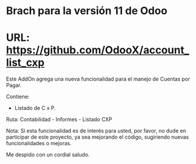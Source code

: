 # Brach para la versión 11 de Odoo
# URL: https://github.com/OdooX/account_list_cxp

Este AddOn agrega una nueva funcionalidad para el manejo de Cuentas por Pagar.

Contiene:
- Listado de C x P.

Ruta: Contabilidad - Informes - Listado CXP


Nota: Si esta funcionalidad es de interés para usted, por favor, no dude en participar de este proyecto, ya sea mejorando el código, sugiriendo nuevas funcionalidades o mejoras.

Me despido con un cordial saludo.
